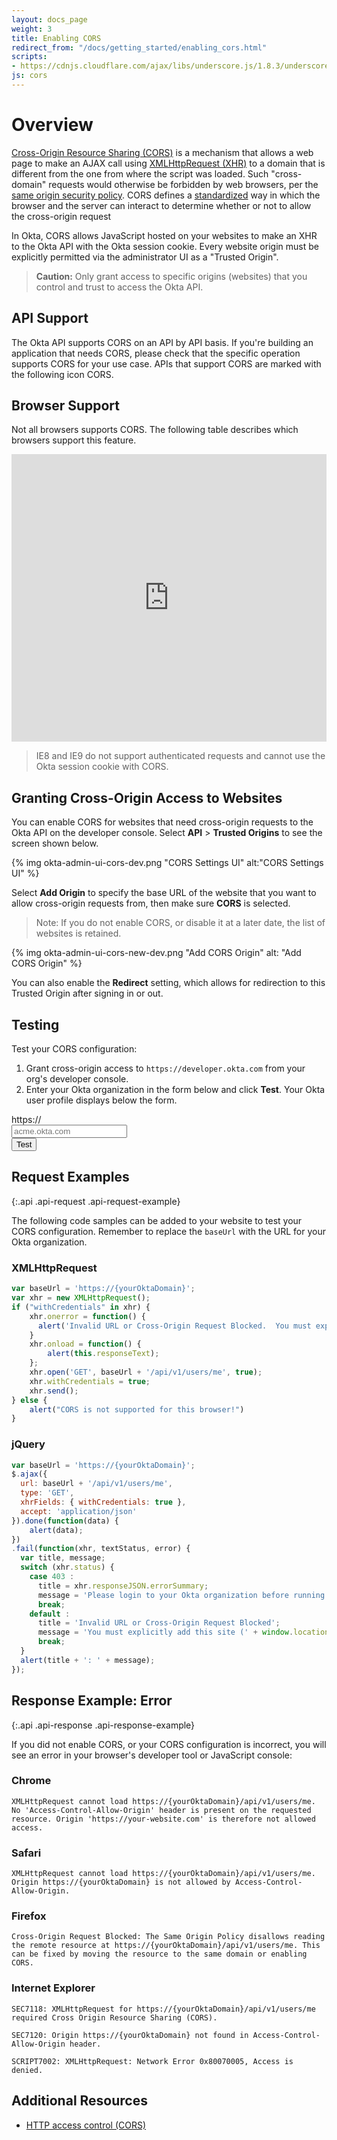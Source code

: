 ```yaml
---
layout: docs_page
weight: 3
title: Enabling CORS
redirect_from: "/docs/getting_started/enabling_cors.html"
scripts:
- https://cdnjs.cloudflare.com/ajax/libs/underscore.js/1.8.3/underscore-min.js
js: cors
---
```


# Overview

[Cross-Origin Resource Sharing (CORS)](http://en.wikipedia.org/wiki/Cross-Origin_Resource_Sharing) is a mechanism that allows a web page to make an AJAX call using [XMLHttpRequest (XHR)](http://en.wikipedia.org/wiki/XMLHttpRequest) to a domain that is  different from the one from where the script was loaded.  Such "cross-domain" requests would otherwise be forbidden by web browsers, per the [same origin security policy](http://en.wikipedia.org/wiki/Same_origin_policy). CORS defines a [standardized](http://www.w3.org/TR/cors/) way in which the browser and the server can interact to determine whether or not to allow the cross-origin request

In Okta, CORS allows JavaScript hosted on your websites to make an XHR to the Okta API with the Okta session cookie. Every website origin must be explicitly permitted via the administrator UI as a "Trusted Origin".

> **Caution:** Only grant access to specific origins (websites) that you control and trust to access the Okta API.

## API Support

The Okta API supports CORS on an API by API basis. If you're building an application that needs CORS, please check that the specific operation supports CORS for your use case. APIs that support CORS are marked with the following icon <span class="api-label api-label-small api-label-cors"><i class="fa fa-cloud-download"></i> CORS</span>.

## Browser Support

Not all browsers supports CORS.  The following table describes which browsers support this feature.

<iframe frameborder="0" width="100%" height="460px" src="https://caniuse.com/cors/embed/description&amp;links"></iframe>

> IE8 and IE9 do not support authenticated requests and cannot use the Okta session cookie with CORS.

## Granting Cross-Origin Access to Websites

You can enable CORS for websites that need cross-origin requests to the Okta API on the developer console. Select **API** > **Trusted Origins** to see the screen shown below.

{% img okta-admin-ui-cors-dev.png "CORS Settings UI" alt:"CORS Settings UI" %}

Select **Add Origin** to specify the base URL of the website that you want to allow cross-origin requests from, then make sure **CORS** is selected.

> Note: If you do not enable CORS, or disable it at a later date, the list of websites is retained.

{% img okta-admin-ui-cors-new-dev.png "Add CORS Origin" alt: "Add CORS Origin" %}

You can also enable the **Redirect** setting, which allows for redirection to this Trusted Origin after signing in or out.

## Testing

Test your CORS configuration:

1. Grant cross-origin access to `https://developer.okta.com` from your org's developer console.
2. Enter your Okta organization in the form below and click **Test**. Your Okta user profile displays below the form.

<div id="cors-test">
  <form class="form-cors-test" role="form">
    <div class="form-group col-md-6">
      <div class="input-group">
        <div class="input-group-addon">https://</div>
        <input id="input-orgUrl" type="text" class="form-control" placeholder="acme.okta.com" required>
      </div>
    </div>
    <button type="button" class="btn btn-primary"><i class="fa fa-cloud-download"></i> Test</button>
  </form>
  <div id="cors-test-result" class="cors-test-result">

  </div>
</div>

## Request Examples
{:.api .api-request .api-request-example}

The following code samples can be added to your website to test your CORS configuration.  Remember to replace the `baseUrl` with the URL for your Okta organization.

### XMLHttpRequest

~~~ javascript
var baseUrl = 'https://{yourOktaDomain}';
var xhr = new XMLHttpRequest();
if ("withCredentials" in xhr) {
    xhr.onerror = function() {
      alert('Invalid URL or Cross-Origin Request Blocked.  You must explicitly add this site (' + window.location.origin + ') to the list of allowed websites in the administrator UI');
    }
    xhr.onload = function() {
        alert(this.responseText);
    };
    xhr.open('GET', baseUrl + '/api/v1/users/me', true);
    xhr.withCredentials = true;
    xhr.send();
} else {
    alert("CORS is not supported for this browser!")
}
~~~

### jQuery

~~~ javascript
var baseUrl = 'https://{yourOktaDomain}';
$.ajax({
  url: baseUrl + '/api/v1/users/me',
  type: 'GET',
  xhrFields: { withCredentials: true },
  accept: 'application/json'
}).done(function(data) {
    alert(data);
})
.fail(function(xhr, textStatus, error) {
  var title, message;
  switch (xhr.status) {
    case 403 :
      title = xhr.responseJSON.errorSummary;
      message = 'Please login to your Okta organization before running the test';
      break;
    default :
      title = 'Invalid URL or Cross-Origin Request Blocked';
      message = 'You must explicitly add this site (' + window.location.origin + ') to the list of allowed websites in your administrator UI';
      break;
  }
  alert(title + ': ' + message);
});
~~~

## Response Example: Error
{:.api .api-response .api-response-example}

If you did not enable CORS, or your CORS configuration is incorrect, you
will see an error in your browser's developer tool or JavaScript console:

### Chrome

~~~
XMLHttpRequest cannot load https://{yourOktaDomain}/api/v1/users/me. No 'Access-Control-Allow-Origin' header is present on the requested resource. Origin 'https://your-website.com' is therefore not allowed access.
~~~

### Safari

~~~
XMLHttpRequest cannot load https://{yourOktaDomain}/api/v1/users/me. Origin https://{yourOktaDomain} is not allowed by Access-Control-Allow-Origin.
~~~

### Firefox

~~~
Cross-Origin Request Blocked: The Same Origin Policy disallows reading the remote resource at https://{yourOktaDomain}/api/v1/users/me. This can be fixed by moving the resource to the same domain or enabling CORS.
~~~

### Internet Explorer

~~~
SEC7118: XMLHttpRequest for https://{yourOktaDomain}/api/v1/users/me required Cross Origin Resource Sharing (CORS).

SEC7120: Origin https://{yourOktaDomain} not found in Access-Control-Allow-Origin header.

SCRIPT7002: XMLHttpRequest: Network Error 0x80070005, Access is denied.
~~~

## Additional Resources

- [HTTP access control (CORS)](https://developer.mozilla.org/en-US/docs/Web/HTTP/Access_control_CORS)

<script id="template-profile" type="text/template" class="template">
  <div class="panel panel-default panel-profile">
    <div class="panel-heading">
      <span class="panel-title">Profile</span>
    </div>
    <div class="panel-body">
      <div class="form-horizontal" role="form">
        <div class="form-group">
          <label class="col-1-3 control-label">ID</label>
          <div class="col-2-3">
            <p class="form-control-static"><%= user.id %></p>
          </div>
        </div>
        <div class="form-group">
          <label class="col-1-3 control-label">Status</label>
          <div class="col-2-3">
            <p class="form-control-static"><%= user.status %></p>
          </div>
        </div>
        <div class="form-group">
          <label class="col-1-3 control-label">Login</label>
          <div class="col-2-3">
            <p class="form-control-static"><%= user.profile.login %></p>
          </div>
        </div>
        <div class="form-group">
          <label class="col-1-3 control-label">Email</label>
          <div class="col-2-3">
            <p class="form-control-static"><%= user.profile.email %></p>
          </div>
        </div>
        <div class="form-group">
          <label class="col-1-3 control-label">First Name</label>
          <div class="col-2-3">
            <p class="form-control-static"><%= user.profile.firstName %></p>
          </div>
        </div>
        <div class="form-group">
          <label class="col-1-3 control-label">Last Name</label>
          <div class="col-2-3">
            <p class="form-control-static"><%= user.profile.lastName %></p>
          </div>
        </div>
        <div class="form-group">
          <label class="col-1-3 control-label">Mobile Phone</label>
          <div class="col-2-3">
            <p class="form-control-static"><%= user.profile.mobilePhone %></p>
          </div>
        </div>
        <div class="form-group">
          <label class="col-1-3 control-label">Created</label>
          <div class="col-2-3">
            <p class="form-control-static"><%= user.created %></p>
          </div>
        </div>
        <div class="form-group">
          <label class="col-1-3 control-label">Updated</label>
          <div class="col-2-3">
            <p class="form-control-static"><%= user.lastUpdated %></p>
          </div>
        </div>
        <div class="form-group">
          <label class="col-1-3 control-label">Last Login</label>
          <div class="col-2-3">
            <p class="form-control-static"><%= user.lastLogin %></p>
          </div>
        </div>
      </div>
    </div>
  </div>
</script>
